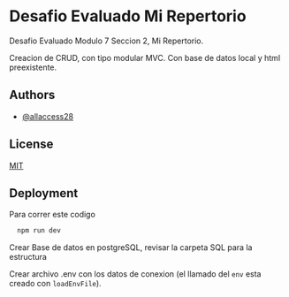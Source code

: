 # Desafio Evaluado Mi Repertorio

Desafio Evaluado Modulo 7 Seccion 2, Mi Repertorio. 

Creacion de CRUD, con tipo modular MVC. Con base de datos local y html preexistente.


## Authors

- [@allaccess28](https://github.com/allaccess28)


## License

[MIT](https://choosealicense.com/licenses/mit/)


## Deployment

Para correr este codigo

```bash
  npm run dev
```

Crear Base de datos en postgreSQL, revisar la carpeta SQL para la estructura

Crear archivo .env con los datos de conexion (el llamado del `env` esta creado con `loadEnvFile`).